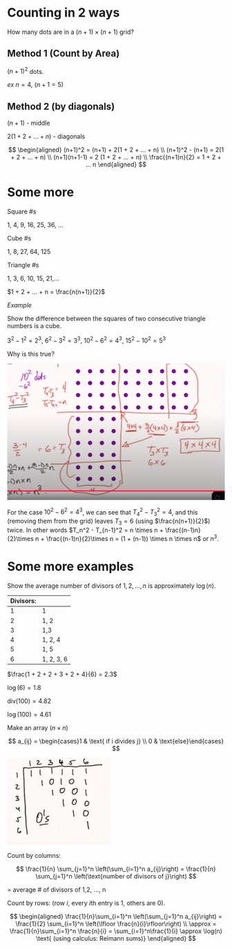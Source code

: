 # Counting in 2 ways

How many dots are in a $(n+1) \times (n+1)$ grid?

## Method 1 (Count by Area)

$(n+1)^2$ dots.

_ex_ $n=4$, ($n+1 = 5$)

## Method 2 (by diagonals)

$(n+1)$ - middle

$2(1 + 2 + … + n)$ - diagonals

$$
\begin{aligned}
(n+1)^2 = (n+1) + 2(1 + 2 + … + n) \\
(n+1)^2 - (n+1) = 2(1 + 2 + … + n) \\
(n+1)(n+1-1) = 2 (1 + 2 + … + n) \\
\frac{(n+1)n}{2} = 1 + 2 + … n
\end{aligned}
$$

# Some more

Square #s

1, 4, 9, 16, 25, 36, …

Cube #s

1, 8, 27, 64, 125

Triangle #s

1, 3, 6, 10, 15, 21,…

$1 + 2 + … + n = \frac{n(n+1)}{2}$

_Example_

Show the difference between the squares of two consecutive triangle numbers is a cube. 

$3^2 - 1^2 = 2^3$, $6^2 - 3^2 = 3^3$, $10^2-6^2=4^3$, $15^2 - 10^2 = 5^3$

Why is this true?

![](gridofdots.png)

For the case $10^2 - 6^2 = 4^3$, we can see that $T_4^2 - T_3^2 = 4$, and this (removing them from the grid) leaves $T_3 = 6$ (using $\frac{n(n+1)}{2}$) twice. In other words $T_n^2 - T_{n-1}^2 = n \times n + \frac{(n-1)n}{2}\times n + \frac{(n-1)n}{2}\times n = (1 + (n-1)) \times n \times n$ or $n^3$.

# Some more examples

Show the average number of divisors of $1, 2, …, n$ is approximately $\log(n)$. 

|Divisors:| |
|---|---|
|1|1|
|2|1, 2|
|3|1,3|
|4|1, 2, 4|
|5|1, 5|
|6|1, 2, 3, 6|

$\frac{1 + 2 + 2 + 3 + 2 + 4}{6} = 2.3$

$\log(6) = 1.8$

$\text{div}(100) = 4.82$

$\log(100) = 4.61$

Make an array ($n \times n$)

$$
a_{ij} = \begin{cases}1 & \text{ if i divides j} \\ 0 & \text{else}\end{cases}
$$

![](ourcountingarray.png)


Count by columns:

$$
\frac{1}{n} \sum_{j=1}^n \left(\sum_{i=1}^n a_{ij}\right) = \frac{1}{n} \sum_{j=1}^n \left(\text{number of divisors of j}\right)
$$

= average # of divisors of 1,2, ..., n

Count by rows: (row $i$, every $i$th entry is 1, others are 0).

$$
\begin{aligned}
\frac{1}{n}\sum_{i=1}^n \left(\sum_{j=1}^n a_{ij}\right) = \frac{1}{2} \sum_{i=1}^n \left(\lfloor \frac{n}{i}\rfloor\right)  \\
\approx = \frac{1}{n}\sum_{i=1}^n \frac{n}{i} = \sum_{i=1}^n\frac{1}{i} \approx \log(n) \text{ (using calculus: Reimann sums)}
\end{aligned}
$$


